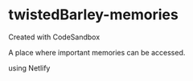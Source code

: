 # twistedBarley-memories
Created with CodeSandbox

A place where important memories can be accessed.

using Netlify 
